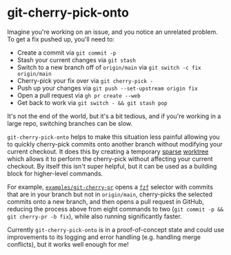 # git-cherry-pick-onto

Imagine you're working on an issue, and you notice an unrelated problem. To get a fix pushed up, you'll need to:
* Create a commit via `git commit -p`
* Stash your current changes via `git stash`
* Switch to a new branch off of `origin/main` via `git switch -c fix origin/main`
* Cherry-pick your fix over via `git cherry-pick -`
* Push up your changes via `git push --set-upstream origin fix`
* Open a pull request via `gh pr create --web`
* Get back to work via `git switch - && git stash pop`

It's not the end of the world, but it's a bit tedious, and if you're working in a large repo, switching branches can be slow.

`git-cherry-pick-onto` helps to make this situation less painful allowing you to quickly cherry-pick commits onto another branch without modifying your current checkout. It does this by creating a temporary [sparse](https://git-scm.com/docs/git-sparse-checkout) [worktree](https://git-scm.com/docs/git-worktree) which allows it to perform the cherry-pick without affecting your current checkout. By itself this isn't super helpful, but it can be used as a building block for higher-level commands.

For example, [`examples/git-cherry-pr`](examples/git-cherry-pr) opens a [`fzf`](https://github.com/junegunn/fzf) selector with commits that are in your branch but not in `origin/main`, cherry-picks the selected commits onto a new branch, and then opens a pull request in GitHub, reducing the process above from eight commands to two (`git commit -p && git cherry-pr -b fix`), while also running significantly faster.

Currently `git-cherry-pick-onto` is in a proof-of-concept state and could use improvements to its logging and error handling (e.g. handling merge conflicts), but it works well enough for me!
